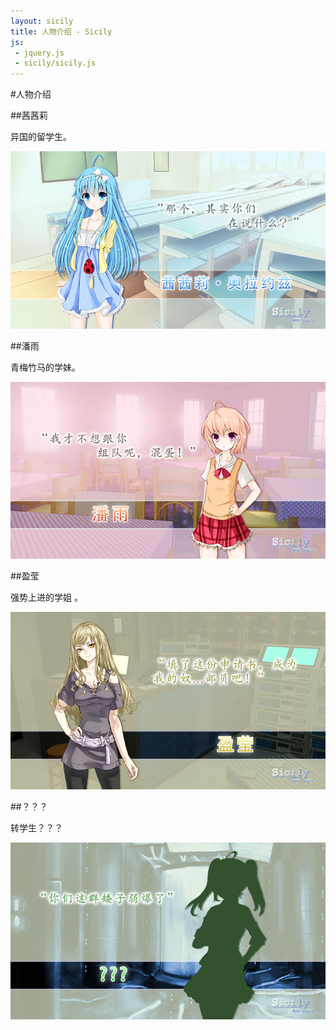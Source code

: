 ```yaml
---
layout: sicily
title: 人物介绍 - Sicily
js:
 - jquery.js
 - sicily/sicily.js
---
```


#人物介绍

##茜茜莉

异国的留学生。

<div class="character">
    <img src="../images/sicily/character_sicily.jpg"/>
</div>

##潘雨

青梅竹马的学妹。

<div class="character">
    <img src="../images/sicily/character_panyu.jpg"/>
</div>

##盈莹

强势上进的学姐 。

<div class="character">
    <img src="../images/sicily/character_yingying.jpg"/>
</div>

##？？？

转学生？？？

<div class="character">
    <img src="../images/sicily/character_hacker.jpg">
</div>